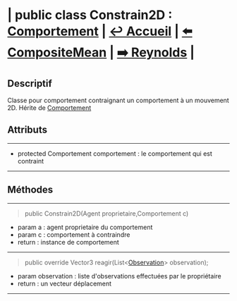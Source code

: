 # **| public class Constrain2D :** [**Comportement**](../Base/Comportement.md) **|** [**↩️ Accueil**](../../../doc.md) **|** [**⬅️ CompositeMean**](../Composite/CompositeMean.md) **|** [**➡️ Reynolds**](../Papers/Reynolds.md) **|**

## **Descriptif**

Classe pour comportement contraignant un comportement à un mouvement 2D. Hérite de [Comportement](../Base/Comportement.md)

## **Attributs**

---

* protected Comportement comportement :  le comportement qui est contraint

---

## **Méthodes**

---

> public Constrain2D(Agent proprietaire,Comportement c)

* param a : agent proprietaire du comportement
* param c : comportement à contraindre
* return : instance de comportement

---

> public override Vector3 reagir(List<[Observation](../../Vision/Observation.md)> observation);

* param observation : liste d'observations effectuées par le propriétaire
* return : un vecteur déplacement 

---